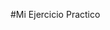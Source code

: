 #Mi Ejercicio Practico

<img src="https://firebasestorage.googleapis.com/v0/b/datanete-comerce.appspot.com/o/archivo12.png?alt=media&token=851de796-4dd3-4e95-a76b-fa42545530b8" alt="" className="card-img-top" />


